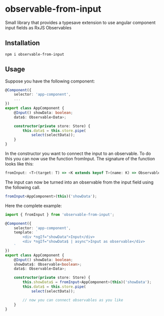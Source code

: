 # observable-from-input

Small library that provides a typesave extension to use angular component input fields as RxJS Observables

## Installation

```npm
npm i observable-from-input
```

## Usage

Suppose you have the following component:

```typescript
@Component({
    selector: 'app-component',
    ...
})
export class AppComponent {
    @Input() showData: boolean;
    data$: Observable<Data>;

    constructor(private store: Store) {
        this.data$ = this.store.pipe(
            select(selectData));
    }
}
```

In the constructor you want to connect the input to an observable.
To do this you can now use the function fromInput.
The signature of the function looks like this:

```typescript
fromInput: <T>(target: T) => <K extends keyof T>(name: K) => Observable<T[K]>
```

The input can now be turned into an observable from the input field using the following call.

```typescript
fromInput<AppComponent>(this)('showData');
```

Here the complete example:

```typescript
import { fromInput } from 'observable-from-input';

@Component({
    selector: 'app-component',
    template: `
        <div *ngIf="showData">Input</div>
        <div *ngIf="showData$ | async">Input as observable</div>
    `
})
export class AppComponent {
    @Input() showData: boolean;
    showData$: Observable<boolean>;
    data$: Observable<Data>;

    constructor(private store: Store) {
        this.showData$ = fromInput<AppComponent>(this)('showData');
        this.data$ = this.store.pipe(
            select(selectData));

        // now you can connect observables as you like
    }
}
```
